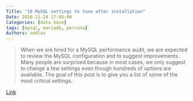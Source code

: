 ```yaml
---
Title: "10 MySQL settings to tune after installation"
Date: 2016-11-24 17:45:00
Categories: [data base]
tags: [mysql, mariadb, percona]
Authors: sedlav
---
```


> When we are hired for a MySQL performance audit, we are expected to review the MySQL configuration and to suggest improvements. Many people are surprised because in most cases, we only suggest to change a few settings even though hundreds of options are available. The goal of this post is to give you a list of some of the most critical settings.

[Link](http://www.mysqlperformanceblog.com/2014/01/28/10-mysql-settings-to-tune-after-installation/)
